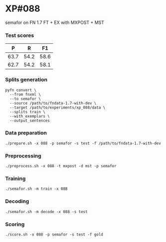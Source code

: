# XP\#088

semafor on FN 1.7 FT + EX with MXPOST + MST

### Test scores
| P | R | F1 |
| --- | --- | --- |
| 63.7 | 54.2 | 58.6 |
| 62.7 | 54.2 | 58.1 |

### Splits generation
```
pyfn convert \
  --from fnxml \
  --to semafor \
  --source /path/to/fndata-1.7-with-dev \
  --target /path/to/experiments/xp_088/data \
  --splits train \
  --with_exemplars \
  --output_sentences
```

### Data preparation
```
./prepare.sh -x 088 -p semafor -s test -f /path/to/fndata-1.7-with-dev
```

### Preprocessing
```
./preprocess.sh -x 088 -t mxpost -d mst -p semafor
```

### Training
```
./semafor.sh -m train -x 088
```

### Decoding
```
./semafor.sh -m decode -x 088 -s test
```

### Scoring
```
./score.sh -x 088 -p semafor -s test -f gold
```
